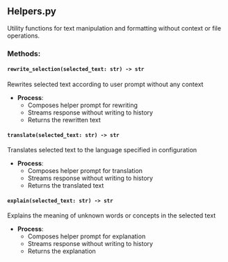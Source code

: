 ## Helpers.py
Utility functions for text manipulation and formatting without context or file operations.

### Methods:

#### `rewrite_selection(selected_text: str) -> str`
Rewrites selected text according to user prompt without any context

- **Process**:
  - Composes helper prompt for rewriting
  - Streams response without writing to history
  - Returns the rewritten text

#### `translate(selected_text: str) -> str`
Translates selected text to the language specified in configuration

- **Process**:
  - Composes helper prompt for translation
  - Streams response without writing to history
  - Returns the translated text

#### `explain(selected_text: str) -> str`
Explains the meaning of unknown words or concepts in the selected text

- **Process**:
  - Composes helper prompt for explanation
  - Streams response without writing to history
  - Returns the explanation